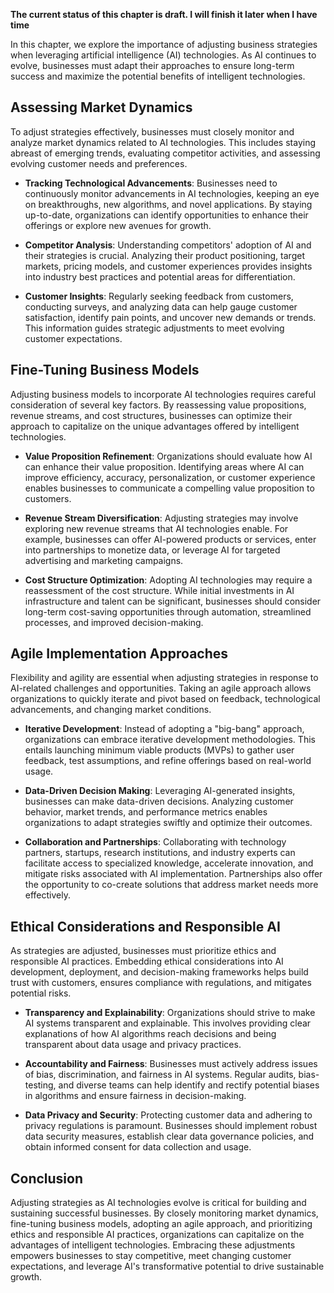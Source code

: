 **The current status of this chapter is draft. I will finish it later when I have time**

In this chapter, we explore the importance of adjusting business strategies when leveraging artificial intelligence (AI) technologies. As AI continues to evolve, businesses must adapt their approaches to ensure long-term success and maximize the potential benefits of intelligent technologies.

Assessing Market Dynamics
-------------------------

To adjust strategies effectively, businesses must closely monitor and analyze market dynamics related to AI technologies. This includes staying abreast of emerging trends, evaluating competitor activities, and assessing evolving customer needs and preferences.

* **Tracking Technological Advancements**: Businesses need to continuously monitor advancements in AI technologies, keeping an eye on breakthroughs, new algorithms, and novel applications. By staying up-to-date, organizations can identify opportunities to enhance their offerings or explore new avenues for growth.

* **Competitor Analysis**: Understanding competitors' adoption of AI and their strategies is crucial. Analyzing their product positioning, target markets, pricing models, and customer experiences provides insights into industry best practices and potential areas for differentiation.

* **Customer Insights**: Regularly seeking feedback from customers, conducting surveys, and analyzing data can help gauge customer satisfaction, identify pain points, and uncover new demands or trends. This information guides strategic adjustments to meet evolving customer expectations.

Fine-Tuning Business Models
---------------------------

Adjusting business models to incorporate AI technologies requires careful consideration of several key factors. By reassessing value propositions, revenue streams, and cost structures, businesses can optimize their approach to capitalize on the unique advantages offered by intelligent technologies.

* **Value Proposition Refinement**: Organizations should evaluate how AI can enhance their value proposition. Identifying areas where AI can improve efficiency, accuracy, personalization, or customer experience enables businesses to communicate a compelling value proposition to customers.

* **Revenue Stream Diversification**: Adjusting strategies may involve exploring new revenue streams that AI technologies enable. For example, businesses can offer AI-powered products or services, enter into partnerships to monetize data, or leverage AI for targeted advertising and marketing campaigns.

* **Cost Structure Optimization**: Adopting AI technologies may require a reassessment of the cost structure. While initial investments in AI infrastructure and talent can be significant, businesses should consider long-term cost-saving opportunities through automation, streamlined processes, and improved decision-making.

Agile Implementation Approaches
-------------------------------

Flexibility and agility are essential when adjusting strategies in response to AI-related challenges and opportunities. Taking an agile approach allows organizations to quickly iterate and pivot based on feedback, technological advancements, and changing market conditions.

* **Iterative Development**: Instead of adopting a "big-bang" approach, organizations can embrace iterative development methodologies. This entails launching minimum viable products (MVPs) to gather user feedback, test assumptions, and refine offerings based on real-world usage.

* **Data-Driven Decision Making**: Leveraging AI-generated insights, businesses can make data-driven decisions. Analyzing customer behavior, market trends, and performance metrics enables organizations to adapt strategies swiftly and optimize their outcomes.

* **Collaboration and Partnerships**: Collaborating with technology partners, startups, research institutions, and industry experts can facilitate access to specialized knowledge, accelerate innovation, and mitigate risks associated with AI implementation. Partnerships also offer the opportunity to co-create solutions that address market needs more effectively.

Ethical Considerations and Responsible AI
-----------------------------------------

As strategies are adjusted, businesses must prioritize ethics and responsible AI practices. Embedding ethical considerations into AI development, deployment, and decision-making frameworks helps build trust with customers, ensures compliance with regulations, and mitigates potential risks.

* **Transparency and Explainability**: Organizations should strive to make AI systems transparent and explainable. This involves providing clear explanations of how AI algorithms reach decisions and being transparent about data usage and privacy practices.

* **Accountability and Fairness**: Businesses must actively address issues of bias, discrimination, and fairness in AI systems. Regular audits, bias-testing, and diverse teams can help identify and rectify potential biases in algorithms and ensure fairness in decision-making.

* **Data Privacy and Security**: Protecting customer data and adhering to privacy regulations is paramount. Businesses should implement robust data security measures, establish clear data governance policies, and obtain informed consent for data collection and usage.

Conclusion
----------

Adjusting strategies as AI technologies evolve is critical for building and sustaining successful businesses. By closely monitoring market dynamics, fine-tuning business models, adopting an agile approach, and prioritizing ethics and responsible AI practices, organizations can capitalize on the advantages of intelligent technologies. Embracing these adjustments empowers businesses to stay competitive, meet changing customer expectations, and leverage AI's transformative potential to drive sustainable growth.
